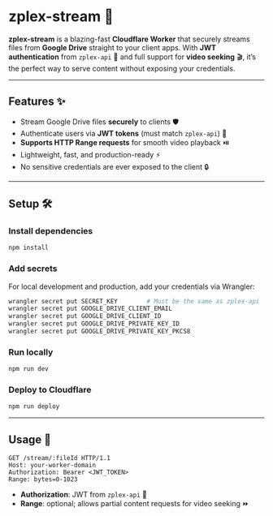 # zplex-stream 🚀

**zplex-stream** is a blazing-fast **Cloudflare Worker** that securely streams files from **Google Drive** straight to your client apps. With **JWT authentication** from `zplex-api` 🔑 and full support for **video seeking** 🎬, it’s the perfect way to serve content without exposing your credentials.

---

## Features ✨

* Stream Google Drive files **securely** to clients 🛡️
* Authenticate users via **JWT tokens** (must match `zplex-api`) 🔑
* **Supports HTTP Range requests** for smooth video playback ⏯️
* Lightweight, fast, and production-ready ⚡
* No sensitive credentials are ever exposed to the client 🔒

---

## Setup 🛠️

### Install dependencies

```bash
npm install
```

### Add secrets

For local development and production, add your credentials via Wrangler:

```bash
wrangler secret put SECRET_KEY        # Must be the same as zplex-api
wrangler secret put GOOGLE_DRIVE_CLIENT_EMAIL
wrangler secret put GOOGLE_DRIVE_CLIENT_ID
wrangler secret put GOOGLE_DRIVE_PRIVATE_KEY_ID
wrangler secret put GOOGLE_DRIVE_PRIVATE_KEY_PKCS8
```

### Run locally

```bash
npm run dev
```

### Deploy to Cloudflare

```bash
npm run deploy
```

---

## Usage 📡

```http
GET /stream/:fileId HTTP/1.1
Host: your-worker-domain
Authorization: Bearer <JWT_TOKEN>
Range: bytes=0-1023
```

* **Authorization**: JWT from `zplex-api` 🔑
* **Range**: optional; allows partial content requests for video seeking ⏩

